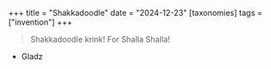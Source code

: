 +++
title = "Shakkadoodle"
date = "2024-12-23"
[taxonomies]
tags = ["invention"]
+++

> Shakkadoodle krink! For Shalla Shalla!
- Gladz
